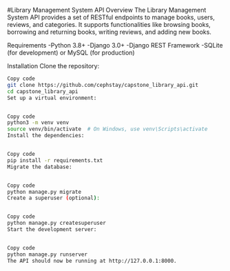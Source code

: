 #Library Management System API
Overview
The Library Management System API provides a set of RESTful endpoints to manage books, users, reviews, and categories. 
It supports functionalities like browsing books, borrowing and returning books, writing reviews, and adding new books.

Requirements
-Python 3.8+
-Django 3.0+
-Django REST Framework
-SQLite (for development) or MySQL (for production)

Installation
Clone the repository:

```bash
Copy code
git clone https://github.com/cephstay/capstone_library_api.git
cd capstone_library_api
Set up a virtual environment:


Copy code
python3 -m venv venv
source venv/bin/activate  # On Windows, use venv\Scripts\activate
Install the dependencies:


Copy code
pip install -r requirements.txt
Migrate the database:


Copy code
python manage.py migrate
Create a superuser (optional):


Copy code
python manage.py createsuperuser
Start the development server:


Copy code
python manage.py runserver
The API should now be running at http://127.0.0.1:8000.

